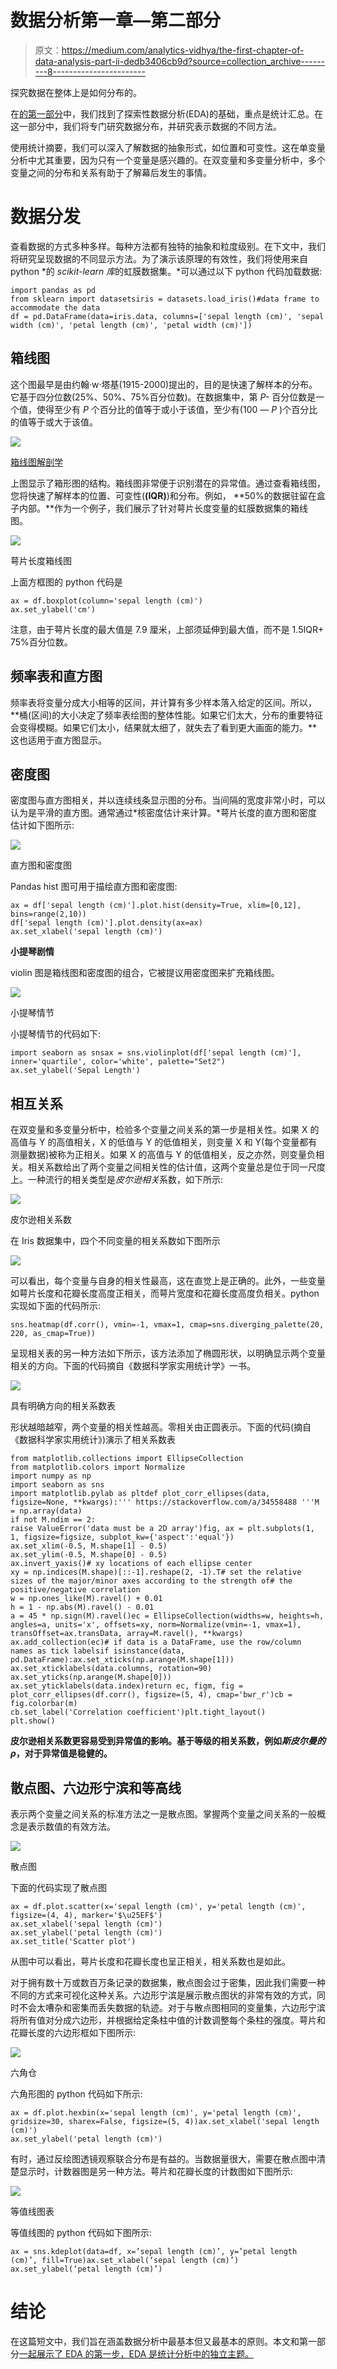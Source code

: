 # 数据分析第一章—第二部分

> 原文：<https://medium.com/analytics-vidhya/the-first-chapter-of-data-analysis-part-ii-dedb3406cb9d?source=collection_archive---------8----------------------->

探究数据在整体上是如何分布的。

在[的第一部分](/analytics-vidhya/the-first-chapter-of-data-analysis-part-i-2aafe332cf6b)中，我们找到了探索性数据分析(EDA)的基础，重点是统计汇总。在这一部分中，我们将专门研究数据分布，并研究表示数据的不同方法。

使用统计摘要，我们可以深入了解数据的抽象形式，如位置和可变性。这在单变量分析中尤其重要，因为只有一个变量是感兴趣的。在双变量和多变量分析中，多个变量之间的分布和关系有助于了解幕后发生的事情。

# **数据分发**

查看数据的方式多种多样。每种方法都有独特的抽象和粒度级别。在下文中，我们将研究呈现数据的不同显示方法。为了演示该原理的有效性，我们将使用来自 python *的 *scikit-learn 库*的虹膜数据集。*可以通过以下 python 代码加载数据:

```
import pandas as pd
from sklearn import datasetsiris = datasets.load_iris()#data frame to accommodate the data
df = pd.DataFrame(data=iris.data, columns=['sepal length (cm)', 'sepal width (cm)', 'petal length (cm)', 'petal width (cm)'])
```

## 箱线图

这个图最早是由约翰·w·塔基(1915-2000)提出的，目的是快速了解样本的分布。它基于四分位数(25%、50%、75%百分位数)。在数据集中，第 *P-* 百分位数是一个值，使得至少有 *P* 个百分比的值等于或小于该值，至少有(100 — *P* )个百分比的值等于或大于该值。

![](img/9f65ecec86d6764d88d9fbf48049fb2d.png)

[箱线图解剖学](https://www.leansigmacorporation.com/box-plot-with-minitab/)

上图显示了箱形图的结构。箱线图非常便于识别潜在的异常值。通过查看箱线图，您将快速了解样本的位置、可变性(**(IQR)**)和分布。例如， **50%的数据驻留在盒子内部。**作为一个例子，我们展示了针对萼片长度变量的虹膜数据集的箱线图。

![](img/b8d9a8b2fd8417d99b1c728645a86faa.png)

萼片长度箱线图

上面方框图的 python 代码是

```
ax = df.boxplot(column='sepal length (cm)')
ax.set_ylabel('cm')
```

注意，由于萼片长度的最大值是 7.9 厘米，上部须延伸到最大值，而不是 1.5IQR+ 75%百分位数。

## 频率表和直方图

频率表将变量分成大小相等的区间，并计算有多少样本落入给定的区间。所以，**桶(区间)的大小决定了频率表绘图的整体性能。如果它们太大，分布的重要特征会变得模糊。如果它们太小，结果就太细了，就失去了看到更大画面的能力。**这也适用于直方图显示。

## 密度图

密度图与直方图相关，并以连续线条显示图的分布。当间隔的宽度非常小时，可以认为是平滑的直方图。通常通过*核密度估计来计算。*萼片长度的直方图和密度估计如下图所示:

![](img/57c17a67286d7c5025af579d05100514.png)

直方图和密度图

Pandas hist 图可用于描绘直方图和密度图:

```
ax = df['sepal length (cm)'].plot.hist(density=True, xlim=[0,12], bins=range(2,10))
df['sepal length (cm)'].plot.density(ax=ax)
ax.set_xlabel('sepal length (cm)')
```

**小提琴剧情**

violin 图是箱线图和密度图的组合，它被提议用密度图来扩充箱线图。

![](img/cd96e7eb7cf40326adb1aff0bc9003ec.png)

小提琴情节

小提琴情节的代码如下:

```
import seaborn as snsax = sns.violinplot(df['sepal length (cm)'], inner='quartile', color='white', palette="Set2")
ax.set_ylabel('Sepal Length')
```

## 相互关系

在双变量和多变量分析中，检验多个变量之间关系的第一步是相关性。如果 X 的高值与 Y 的高值相关，X 的低值与 Y 的低值相关，则变量 X 和 Y(每个变量都有测量数据)被称为正相关。如果 X 的高值与 Y 的低值相关，反之亦然，则变量负相关。相关系数给出了两个变量之间相关性的估计值，这两个变量总是位于同一尺度上。一种流行的相关类型是*皮尔逊相关*系数，如下所示:

![](img/c2c56847cc5f1ec3b4eb7d717fe9587e.png)

皮尔逊相关系数

在 Iris 数据集中，四个不同变量的相关系数如下图所示

![](img/e58295f500b03fdc1cf634f5619a052d.png)

可以看出，每个变量与自身的相关性最高，这在直觉上是正确的。此外，一些变量如萼片长度和花瓣长度高度正相关，而萼片宽度和花瓣长度高度负相关。python 实现如下面的代码所示:

```
sns.heatmap(df.corr(), vmin=-1, vmax=1, cmap=sns.diverging_palette(20, 220, as_cmap=True))
```

呈现相关表的另一种方法如下所示，该方法添加了椭圆形状，以明确显示两个变量相关的方向。下面的代码摘自《数据科学家实用统计学》一书。

![](img/4bc61e1dfccbbdf7380d678401d77e27.png)

具有明确方向的相关系数表

形状越暗越窄，两个变量的相关性越高。零相关由正圆表示。下面的代码(摘自《数据科学家实用统计》)演示了相关系数表

```
from matplotlib.collections import EllipseCollection
from matplotlib.colors import Normalize
import numpy as np
import seaborn as sns
import matplotlib.pylab as pltdef plot_corr_ellipses(data, figsize=None, **kwargs):''' https://stackoverflow.com/a/34558488 '''M = np.array(data)
if not M.ndim == 2:
raise ValueError('data must be a 2D array')fig, ax = plt.subplots(1, 1, figsize=figsize, subplot_kw={'aspect':'equal'})
ax.set_xlim(-0.5, M.shape[1] - 0.5)
ax.set_ylim(-0.5, M.shape[0] - 0.5)
ax.invert_yaxis()# xy locations of each ellipse center
xy = np.indices(M.shape)[::-1].reshape(2, -1).T# set the relative sizes of the major/minor axes according to the strength of# the positive/negative correlation
w = np.ones_like(M).ravel() + 0.01
h = 1 - np.abs(M).ravel() - 0.01
a = 45 * np.sign(M).ravel()ec = EllipseCollection(widths=w, heights=h, angles=a, units='x', offsets=xy, norm=Normalize(vmin=-1, vmax=1),
transOffset=ax.transData, array=M.ravel(), **kwargs)
ax.add_collection(ec)# if data is a DataFrame, use the row/column names as tick labelsif isinstance(data, pd.DataFrame):ax.set_xticks(np.arange(M.shape[1]))
ax.set_xticklabels(data.columns, rotation=90)
ax.set_yticks(np.arange(M.shape[0]))
ax.set_yticklabels(data.index)return ec, figm, fig = plot_corr_ellipses(df.corr(), figsize=(5, 4), cmap='bwr_r')cb = fig.colorbar(m)
cb.set_label('Correlation coefficient')plt.tight_layout()
plt.show()
```

**皮尔逊相关系数更容易受到异常值的影响。基于等级的相关系数，例如*斯皮尔曼的ρ*，对于异常值是稳健的。**

## **散点图、六边形宁滨和等高线**

表示两个变量之间关系的标准方法之一是散点图。掌握两个变量之间关系的一般概念是表示数值的有效方法。

![](img/7524aa9fd818ee646ae27393600dee27.png)

散点图

下面的代码实现了散点图

```
ax = df.plot.scatter(x='sepal length (cm)', y='petal length (cm)', figsize=(4, 4), marker='$\u25EF$')
ax.set_xlabel('sepal length (cm)')
ax.set_ylabel('petal length (cm)')
ax.set_title('Scatter plot')
```

从图中可以看出，萼片长度和花瓣长度也呈正相关，相关系数也是如此。

对于拥有数十万或数百万条记录的数据集，散点图会过于密集，因此我们需要一种不同的方式来可视化这种关系。六边形宁滨是展示散点图状的非常有效的方式，同时不会太嘈杂和密集而丢失数据的轨迹。对于与散点图相同的变量集，六边形宁滨将所有值对分成六边形，并根据给定条柱中值的计数调整每个条柱的强度。萼片和花瓣长度的六边形框如下图所示:

![](img/7df06910e500cbe9e58aebae9fef4305.png)

六角仓

六角形图的 python 代码如下所示:

```
ax = df.plot.hexbin(x='sepal length (cm)', y='petal length (cm)', gridsize=30, sharex=False, figsize=(5, 4))ax.set_xlabel('sepal length (cm)')
ax.set_ylabel('petal length (cm)')
```

有时，通过反绘图透镜观察联合分布是有益的。当数据量很大，需要在散点图中清楚显示时，计数器图是另一种方法。萼片和花瓣长度的计数图如下图所示:

![](img/8e75ed51c7b0b9de937bac5f3aef0870.png)

等值线图表

等值线图的 python 代码如下图所示:

```
ax = sns.kdeplot(data=df, x=’sepal length (cm)’, y=’petal length (cm)’, fill=True)ax.set_xlabel(‘sepal length (cm)’)
ax.set_ylabel(‘petal length (cm)’)
```

# 结论

在这篇短文中，我们旨在涵盖数据分析中最基本但又最基本的原则。本文和第一部分[一起展示了 EDA 的第一步，EDA 是统计分析中的独立主题。](/analytics-vidhya/the-first-chapter-of-data-analysis-part-i-2aafe332cf6b)